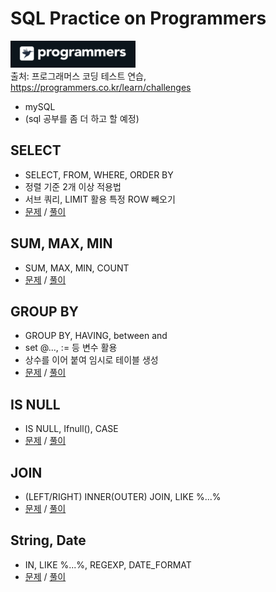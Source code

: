 # SQL Practice on Programmers

<img src="/imgs/icon_programmers.png" width="200px" alt="icon programmers"></img>
<br>
출처: 프로그래머스 코딩 테스트 연습,
<br>
https://programmers.co.kr/learn/challenges

- mySQL
- (sql 공부를 좀 더 하고 할 예정)


## SELECT
- SELECT, FROM, WHERE, ORDER BY
- 정렬 기준 2개 이상 적용법
- 서브 쿼리, LIMIT 활용 특정 ROW 빼오기
- [문제](https://programmers.co.kr/learn/courses/30/parts/17042)
/
[풀이](https://github.com/minsik-um/algorithm_practice/blob/master/programmers/sql/select.sql)

## SUM, MAX, MIN
- SUM, MAX, MIN, COUNT
- [문제](https://programmers.co.kr/learn/courses/30/parts/17043)
/
[풀이](https://github.com/minsik-um/algorithm_practice/blob/master/programmers/sql/sum_max_min.sql)

## GROUP BY
- GROUP BY, HAVING, between and
- set @..., := 등 변수 활용
- 상수를 이어 붙여 임시로 테이블 생성
- [문제](https://programmers.co.kr/learn/courses/30/parts/17044)
/
[풀이](https://github.com/minsik-um/algorithm_practice/blob/master/programmers/sql/group_by.sql)

## IS NULL
- IS NULL, Ifnull(), CASE
- [문제](https://programmers.co.kr/learn/courses/30/parts/17045)
/
[풀이](https://github.com/minsik-um/algorithm_practice/blob/master/programmers/sql/is_null.sql)

## JOIN
- (LEFT/RIGHT) INNER(OUTER) JOIN, LIKE %...%
- [문제](https://programmers.co.kr/learn/courses/30/parts/17046)
/
[풀이](https://github.com/minsik-um/algorithm_practice/blob/master/programmers/sql/join.sql)

## String, Date
- IN, LIKE %...%, REGEXP, DATE_FORMAT
- [문제](https://programmers.co.kr/learn/courses/30/parts/17047)
/
[풀이](https://github.com/minsik-um/algorithm_practice/blob/master/programmers/sql/string_date.sql)